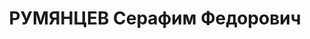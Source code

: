---
title: РУМЯНЦЕВ Серафим Федорович
description: "Срок отбывал в Норильлаге. После освобождения работал в “Норильскпроекте”.\
  \ \n  -О времени, о Норильске, о себе, кн. 5, М., 2004. с. 232, 233, 489. \n  -03-04-08.10\
  \ Виктор Маскин. Архитектура в снегах и морозах"
---